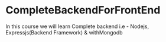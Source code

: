 # CompleteBackendForFrontEnd

In this course we will learn Complete backend i.e - 
Nodejs, Expressjs(Backend Framework) & withMongodb

